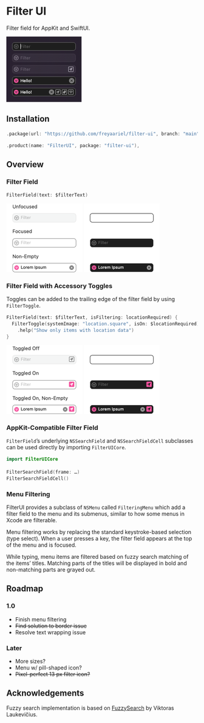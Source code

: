 # Filter UI

Filter field <!--and menu filtering--> for AppKit and SwiftUI.

![](/Screenshots/FilterUI.png?raw=true)


## Installation

```swift
.package(url: "https://github.com/freyaariel/filter-ui", branch: "main"),
```

```swift
.product(name: "FilterUI", package: "filter-ui"),
```


## Overview

### Filter Field

```swift
FilterField(text: $filterText)
```

![](/Screenshots/BasicUsage~light.png?raw=true#gh-light-mode-only)
![](/Screenshots/BasicUsage~dark.png?raw=true#gh-dark-mode-only)


<!--### Filter Field with Custom Prompt-->
<!---->
<!--```swift-->
<!--FilterField(text: $filterText, prompt: "Hello")-->
<!--```-->
<!---->

### Filter Field with Accessory Toggles

Toggles can be added to the trailing edge of the filter field by using `FilterToggle`.

```swift
FilterField(text: $filterText, isFiltering: locationRequired) {
  FilterToggle(systemImage: "location.square", isOn: $locationRequired)
    .help("Show only items with location data")
}
```

![](/Screenshots/AccessoryToggles~light.png?raw=true#gh-light-mode-only)
![](/Screenshots/AccessoryToggles~dark.png?raw=true#gh-dark-mode-only)


### AppKit-Compatible Filter Field

`FilterField`’s underlying `NSSearchField` and `NSSearchFieldCell` subclasses can be used directly by importing `FilterUICore`.

```swift
import FilterUICore

FilterSearchField(frame: …)
FilterSearchFieldCell()
```


### Menu Filtering

FilterUI provides a subclass of `NSMenu` called `FilteringMenu` which add a filter field to the menu and its submenus, similar to how some menus in Xcode are filterable.

Menu filtering works by replacing the standard keystroke-based selection (type select). When a user presses a key, the filter field appears at the top of the menu and is focused.

While typing, menu items are filtered based on fuzzy search matching of the items’ titles. Matching parts of the titles will be displayed in bold and non-matching parts are grayed out.


## Roadmap

### 1.0

* Finish menu filtering
* ~~Find solution to border issue~~
* Resolve text wrapping issue


### Later

* More sizes?
* Menu w/ pill-shaped icon?
* ~~Pixel-perfect 13 px filter icon?~~


## Acknowledgements

Fuzzy search implementation is based on [FuzzySearch](https://github.com/viktorasl/FuzzySearch) by Viktoras Laukevičius.


